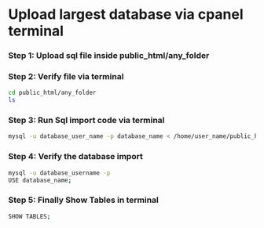 # Upload largest database via cpanel terminal

### Step 1: Upload sql file inside public_html/any_folder 

### Step 2: Verify file via terminal
```bash
cd public_html/any_folder
ls
```

### Step 3: Run Sql import code via terminal
```bash
mysql -u database_user_name -p database_name < /home/user_name/public_html/any_folder/database.sql
```

### Step 4: Verify the database import
```bash
mysql -u database_username -p
USE database_name;
```

### Step 5: Finally Show Tables in terminal
```bash
SHOW TABLES;
```


